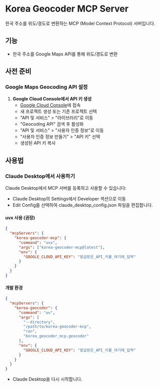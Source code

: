 # Korea Geocoder MCP Server

한국 주소를 위도/경도로 변환하는 MCP (Model Context Protocol) 서버입니다.

## 기능

- 한국 주소를 Google Maps API를 통해 위도/경도로 변환

## 사전 준비

### Google Maps Geocoding API 설정

1. **Google Cloud Console에서 API 키 생성**
   - [Google Cloud Console](https://console.cloud.google.com/)에 접속
   - 새 프로젝트 생성 또는 기존 프로젝트 선택
   - "API 및 서비스" > "라이브러리"로 이동
   - "Geocoding API" 검색 후 활성화
   - "API 및 서비스" > "사용자 인증 정보"로 이동
   - "사용자 인증 정보 만들기" > "API 키" 선택
   - 생성된 API 키 복사

## 사용법

### Claude Desktop에서 사용하기

Claude Desktop에서 MCP 서버를 등록하고 사용할 수 있습니다:
- Claude Desktop의 Settings에서 Developer 섹션으로 이동
- Edit Config를 선택하여 claude_desktop_config.json 파일을 편집합니다.

#### uvx 사용 (권장)
```json
{
  "mcpServers": {
    "korea-geocoder-mcp": {
      "command": "uvx",
      "args": ["korea-geocoder-mcp@latest"],
      "env": {
        "GOOGLE_CLOUD_API_KEY": "발급받은_API_키를_여기에_입력"
      }
    }
  }
}
```

#### 개발 환경
```json
{
  "mcpServers": {
    "korea-geocoder": {
      "command": "uv",
      "args": [
        "--directory",
        "/path/to/korea-geocoder-mcp",
        "run",
        "korea_geocoder_mcp.geocoder"
      ],
      "env": {
        "GOOGLE_CLOUD_API_KEY": "발급받은_API_키를_여기에_입력"
      }
    }
  }
}
```

- Claude Desktop을 다시 시작합니다.

